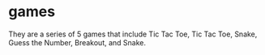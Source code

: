 # games
They are a series of 5 games that include Tic Tac Toe, Tic Tac Toe, Snake, Guess the Number, Breakout, and Snake.
